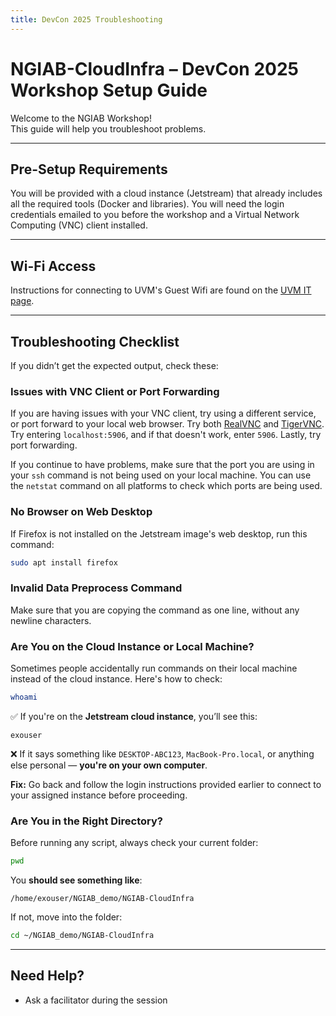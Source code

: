 ```yaml
---
title: DevCon 2025 Troubleshooting
---
```


# NGIAB-CloudInfra – DevCon 2025 Workshop Setup Guide

Welcome to the NGIAB Workshop!  
This guide will help you troubleshoot problems.

----------

## Pre-Setup Requirements

You will be provided with a cloud instance (Jetstream) that already includes all the required tools (Docker and libraries). You will need the login credentials emailed to you before the workshop and a Virtual Network Computing (VNC) client installed.

----------

## Wi-Fi Access

Instructions for connecting to UVM's Guest Wifi are found on the [UVM IT page](https://www.uvm.edu/it/catalog/service/guest-access-guestnet).

----------

## Troubleshooting Checklist

If you didn’t get the expected output, check these:

### Issues with VNC Client or Port Forwarding

If you are having issues with your VNC client, try using a different service, or port forward to your local web browser. Try both [RealVNC](https://www.realvnc.com/en/connect/download/viewer/) and [TigerVNC](https://tigervnc.org/). Try entering `localhost:5906`, and if that doesn't work, enter `5906`. Lastly, try port forwarding. 

If you continue to have problems, make sure that the port you are using in your `ssh` command is not being used on your local machine. You can use the `netstat` command on all platforms to check which ports are being used. 

### No Browser on Web Desktop

If Firefox is not installed on the Jetstream image's web desktop, run this command:

```bash
sudo apt install firefox
```

### Invalid Data Preprocess Command

Make sure that you are copying the command as one line, without any newline characters.

### Are You on the Cloud Instance or Local Machine?

Sometimes people accidentally run commands on their local machine instead of the cloud instance. Here's how to check:

```bash
whoami
```

✅ If you're on the **Jetstream cloud instance**, you’ll see this:

```
exouser
```

❌ If it says something like `DESKTOP-ABC123`, `MacBook-Pro.local`, or anything else personal — **you're on your own computer**.

**Fix:** Go back and follow the login instructions provided earlier to connect to your assigned instance before proceeding.

### Are You in the Right Directory?

Before running any script, always check your current folder:

```bash
pwd
```

You **should see something like**:

```
/home/exouser/NGIAB_demo/NGIAB-CloudInfra
```

If not, move into the folder:

```bash
cd ~/NGIAB_demo/NGIAB-CloudInfra
```

----------

## Need Help?

-   Ask a facilitator during the session
